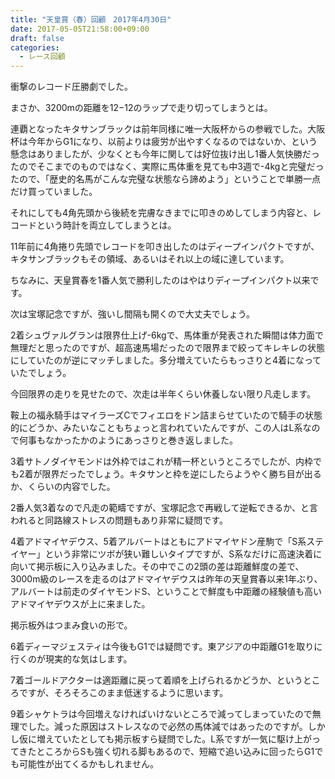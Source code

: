 ```yaml
---
title: "天皇賞（春）回顧　2017年4月30日"
date: 2017-05-05T21:58:00+09:00
draft: false
categories:
  - レース回顧
---
```


衝撃のレコード圧勝劇でした。

まさか、3200mの距離を12−12のラップで走り切ってしまうとは。

連覇となったキタサンブラックは前年同様に唯一大阪杯からの参戦でした。大阪杯は今年からG1になり、以前よりは疲労が出やすくなるのではないか、という懸念はありましたが、少なくとも今年に関しては好位抜け出し1番人気快勝だったのでそこまでのものではなく、実際に馬体重を見ても中3週で-4kgと完璧だったので、「歴史的名馬がこんな完璧な状態なら諦めよう」ということで単勝一点だけ買っていました。

それにしても4角先頭から後続を完膚なきまでに叩きのめしてしまう内容と、レコードという時計を両立してしまうとは。

11年前に4角捲り先頭でレコードを叩き出したのはディープインパクトですが、キタサンブラックもその領域、あるいはそれ以上の域に達しています。

ちなみに、天皇賞春を1番人気で勝利したのはやはりディープインパクト以来です。

次は宝塚記念ですが、強いし間隔も開くので大丈夫でしょう。

2着シュヴァルグランは限界仕上げ-6kgで、馬体重が発表された瞬間は体力面で無理だと思ったのですが、超高速馬場だったので限界まで絞ってキレキレの状態にしていたのが逆にマッチしました。多分増えていたらもっさりと4着になっていたでしょう。

今回限界の走りを見せたので、次走は半年くらい休養しない限り凡走します。

鞍上の福永騎手はマイラーズCでフィエロをドン詰まらせていたので騎手の状態的にどうか、みたいなこともちょっと言われていたんですが、この人はL系なので何事もなかったかのようにあっさりと巻き返しました。

3着サトノダイヤモンドは外枠ではこれが精一杯というところでしたが、内枠でも2着が限界だったでしょう。キタサンと枠を逆にしたらようやく勝ち目が出るか、くらいの内容でした。

2番人気3着なので凡走の範疇ですが、宝塚記念で再戦して逆転できるか、と言われると同路線ストレスの問題もあり非常に疑問です。

4着アドマイヤデウス、5着アルバートはともにアドマイヤドン産駒で「S系ステイヤー」という非常にツボが狭い難しいタイプですが、S系なだけに高速決着に向いて掲示板に入り込みました。その中でこの2頭の差は距離鮮度の差で、3000m級のレースを走るのはアドマイヤデウスは昨年の天皇賞春以来1年ぶり、アルバートは前走のダイヤモンドS、ということで鮮度も中距離の経験値も高いアドマイヤデウスが上に来ました。

 

掲示板外はつまみ食いの形で。

6着ディーマジェスティは今後もG1では疑問です。東アジアの中距離G1を取りに行くのが現実的な気はします。

7着ゴールドアクターは適距離に戻って着順を上げられるかどうか、というところですが、そろそろこのまま低迷するように思います。

9着シャケトラは今回増えなければいけないところで減ってしまっていたので無理でした。減った原因はストレスなので必然の馬体減ではあったのですが。しかし仮に増えていたとしても掲示板すら疑問でした。L系ですが一気に駆け上がってきたところからSも強く切れる脚もあるので、短縮で追い込みに回ったらG1でも可能性が出てくるかもしれません。
